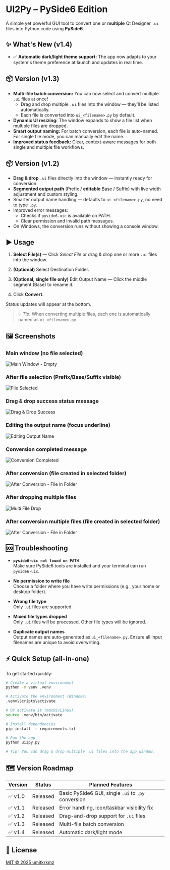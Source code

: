 # UI2Py – PySide6 Edition

A simple yet powerful GUI tool to convert one or **multiple** Qt Designer `.ui` files into Python code using **PySide6**.


## ✨ What's New (v1.4)
- ✅ **Automatic dark/light theme support:** The app now adapts to your system's theme preference at launch and updates in real time.

## 📦 Version (v1.3)
- **Multi-file batch conversion:** You can now select and convert multiple `.ui` files at once!
  - Drag and drop multiple `.ui` files into the window — they’ll be listed automatically.
  - Each file is converted into `ui_<filename>.py` by default.
- **Dynamic UI resizing:** The window expands to show a file list when multiple files are dropped.
- **Smart output naming:** For batch conversion, each file is auto-named. For single file mode, you can manually edit the name.
- **Improved status feedback:** Clear, context-aware messages for both single and multiple file workflows.

## 📦 Version (v1.2)
- **Drag & drop** `.ui` files directly into the window — instantly ready for conversion.
- **Segmented output path** (Prefix / **editable** Base / Suffix) with live width adjustment and custom styling.
- Smarter output name handling — defaults to `ui_<filename>.py`, no need to type `.py`.
- Improved error messages:
  - Checks if `pyside6-uic` is available on PATH.
  - Clear permission and invalid path messages.
- On Windows, the conversion runs without showing a console window.



## ▶️ Usage

1.  **Select File(s)** — Click *Select File* or drag & drop one or more `.ui` files into the window.

2. **(Optional)** Select Destination Folder.

3. **(Optional, single file only)** Edit Output Name — Click the middle segment (Base) to rename it.

4. Click **Convert**.

Status updates will appear at the bottom.
> 💡 *Tip:* When converting multiple files, each one is automatically named as `ui_<filename>.py`.


## 🖼 Screenshots

### Main window (no file selected)
![Main Window - Empty](images/main_empty.png)

### After file selection (Prefix/Base/Suffix visible)
![File Selected](images/file_selected.png)

### Drag & drop success status message
![Drag & Drop Success](images/drag_drop_success.png)

### Editing the output name (focus underline)
![Editing Output Name](images/edit_name.png)

### Conversion completed message
![Conversion Completed](images/conversion_done.png)

### After conversion (file created in selected folder)
![After Conversion - File in Folder](images/after_conversion.png)

### After dropping multiple files
![Multi File Drop](images/multi_files.png)

### After conversion multiple files (file created in selected folder)
![After Conversion - File in Folder](images/after_multiple_conversion.png)


## 🆘 Troubleshooting

- **`pyside6-uic not found on PATH`**  
  Make sure PySide6 tools are installed and your terminal can run `pyside6-uic`.

- **No permission to write file**  
  Choose a folder where you have write permissions (e.g., your home or desktop folder).

- **Wrong file type**  
  Only `.ui` files are supported.

- **Mixed file types dropped**  
  Only `.ui` files will be processed. Other file types will be ignored.

- **Duplicate output names**  
  Output names are auto-generated as `ui_<filename>.py`. Ensure all input filenames are unique to avoid overwriting.


## ⚡ Quick Setup (all-in-one)

To get started quickly:

```bash
# Create a virtual environment
python -m venv .venv

# Activate the environment (Windows)
.venv\Scripts\activate

# Or activate it (macOS/Linux)
source .venv/bin/activate

# Install dependencies
pip install -r requirements.txt

# Run the app
python ui2py.py

# Tip: You can drag & drop multiple .ui files into the app window.
```

## 🗺 Version Roadmap

| Version | Status | Planned Features |
|---------|--------|------------------|
| ✅ v1.0  | Released | Basic PySide6 GUI, single `.ui` to `.py` conversion |
| ✅ v1.1  | Released | Error handling, icon/taskbar visibility fix |
| ✅ v1.2  | Released | Drag-and-drop support for `.ui` files |
| ✅ v1.3  | Released | Multi-file batch conversion |
| ✅ v1.4  | Released  | Automatic dark/light mode |


## 📄 License

[MIT © 2025 umitkrkmz](LICENSE)
